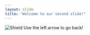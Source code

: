 ```yaml
---
layout: slide
title: "Welcome to our second slide!"
---
```

![Shield](https://img.shields.io/static/v1?label=version&message=1.0.0&color=success)
Use the left arrow to go back!

